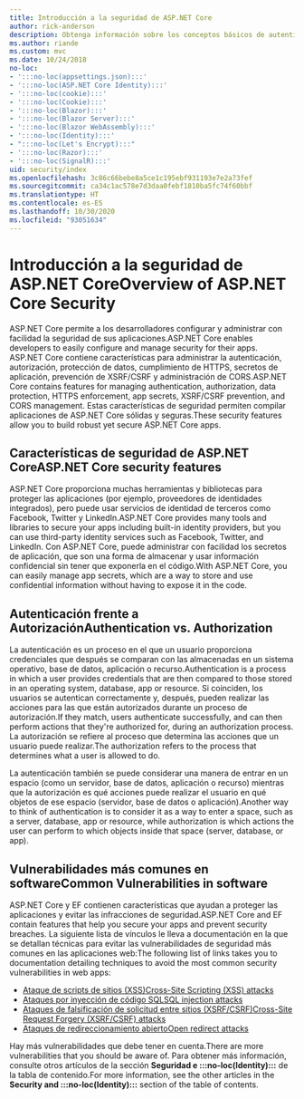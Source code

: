 ```yaml
---
title: Introducción a la seguridad de ASP.NET Core
author: rick-anderson
description: Obtenga información sobre los conceptos básicos de autenticación, autorización y seguridad en ASP.NET Core.
ms.author: riande
ms.custom: mvc
ms.date: 10/24/2018
no-loc:
- ':::no-loc(appsettings.json):::'
- ':::no-loc(ASP.NET Core Identity):::'
- ':::no-loc(cookie):::'
- ':::no-loc(Cookie):::'
- ':::no-loc(Blazor):::'
- ':::no-loc(Blazor Server):::'
- ':::no-loc(Blazor WebAssembly):::'
- ':::no-loc(Identity):::'
- ":::no-loc(Let's Encrypt):::"
- ':::no-loc(Razor):::'
- ':::no-loc(SignalR):::'
uid: security/index
ms.openlocfilehash: 3c86c66bebe8a5ce1c195ebf931193e7e2a73fef
ms.sourcegitcommit: ca34c1ac578e7d3daa0febf1810ba5fc74f60bbf
ms.translationtype: HT
ms.contentlocale: es-ES
ms.lasthandoff: 10/30/2020
ms.locfileid: "93051634"
---
```

# <a name="overview-of-aspnet-core-security"></a><span data-ttu-id="bf167-103">Introducción a la seguridad de ASP.NET Core</span><span class="sxs-lookup"><span data-stu-id="bf167-103">Overview of ASP.NET Core Security</span></span>

<span data-ttu-id="bf167-104">ASP.NET Core permite a los desarrolladores configurar y administrar con facilidad la seguridad de sus aplicaciones.</span><span class="sxs-lookup"><span data-stu-id="bf167-104">ASP.NET Core enables developers to easily configure and manage security for their apps.</span></span> <span data-ttu-id="bf167-105">ASP.NET Core contiene características para administrar la autenticación, autorización, protección de datos, cumplimiento de HTTPS, secretos de aplicación, prevención de XSRF/CSRF y administración de CORS.</span><span class="sxs-lookup"><span data-stu-id="bf167-105">ASP.NET Core contains features for managing authentication, authorization, data protection, HTTPS enforcement, app secrets, XSRF/CSRF prevention, and CORS management.</span></span> <span data-ttu-id="bf167-106">Estas características de seguridad permiten compilar aplicaciones de ASP.NET Core sólidas y seguras.</span><span class="sxs-lookup"><span data-stu-id="bf167-106">These security features allow you to build robust yet secure ASP.NET Core apps.</span></span>

## <a name="aspnet-core-security-features"></a><span data-ttu-id="bf167-107">Características de seguridad de ASP.NET Core</span><span class="sxs-lookup"><span data-stu-id="bf167-107">ASP.NET Core security features</span></span>

<span data-ttu-id="bf167-108">ASP.NET Core proporciona muchas herramientas y bibliotecas para proteger las aplicaciones (por ejemplo, proveedores de identidades integrados), pero puede usar servicios de identidad de terceros como Facebook, Twitter y LinkedIn.</span><span class="sxs-lookup"><span data-stu-id="bf167-108">ASP.NET Core provides many tools and libraries to secure your apps including built-in identity providers, but you can use third-party identity services such as Facebook, Twitter, and LinkedIn.</span></span> <span data-ttu-id="bf167-109">Con ASP.NET Core, puede administrar con facilidad los secretos de aplicación, que son una forma de almacenar y usar información confidencial sin tener que exponerla en el código.</span><span class="sxs-lookup"><span data-stu-id="bf167-109">With ASP.NET Core, you can easily manage app secrets, which are a way to store and use confidential information without having to expose it in the code.</span></span>

## <a name="authentication-vs-authorization"></a><span data-ttu-id="bf167-110">Autenticación frente a Autorización</span><span class="sxs-lookup"><span data-stu-id="bf167-110">Authentication vs. Authorization</span></span>

<span data-ttu-id="bf167-111">La autenticación es un proceso en el que un usuario proporciona credenciales que después se comparan con las almacenadas en un sistema operativo, base de datos, aplicación o recurso.</span><span class="sxs-lookup"><span data-stu-id="bf167-111">Authentication is a process in which a user provides credentials that are then compared to those stored in an operating system, database, app or resource.</span></span> <span data-ttu-id="bf167-112">Si coinciden, los usuarios se autentican correctamente y, después, pueden realizar las acciones para las que están autorizados durante un proceso de autorización.</span><span class="sxs-lookup"><span data-stu-id="bf167-112">If they match, users authenticate successfully, and can then perform actions that they're authorized for, during an authorization process.</span></span> <span data-ttu-id="bf167-113">La autorización se refiere al proceso que determina las acciones que un usuario puede realizar.</span><span class="sxs-lookup"><span data-stu-id="bf167-113">The authorization refers to the process that determines what a user is allowed to do.</span></span>

<span data-ttu-id="bf167-114">La autenticación también se puede considerar una manera de entrar en un espacio (como un servidor, base de datos, aplicación o recurso) mientras que la autorización es qué acciones puede realizar el usuario en qué objetos de ese espacio (servidor, base de datos o aplicación).</span><span class="sxs-lookup"><span data-stu-id="bf167-114">Another way to think of authentication is to consider it as a way to enter a space, such as a server, database, app or resource, while authorization is which actions the user can perform to which objects inside that space (server, database, or app).</span></span>

## <a name="common-vulnerabilities-in-software"></a><span data-ttu-id="bf167-115">Vulnerabilidades más comunes en software</span><span class="sxs-lookup"><span data-stu-id="bf167-115">Common Vulnerabilities in software</span></span>

<span data-ttu-id="bf167-116">ASP.NET Core y EF contienen características que ayudan a proteger las aplicaciones y evitar las infracciones de seguridad.</span><span class="sxs-lookup"><span data-stu-id="bf167-116">ASP.NET Core and EF contain features that help you secure your apps and prevent security breaches.</span></span> <span data-ttu-id="bf167-117">La siguiente lista de vínculos le lleva a documentación en la que se detallan técnicas para evitar las vulnerabilidades de seguridad más comunes en las aplicaciones web:</span><span class="sxs-lookup"><span data-stu-id="bf167-117">The following list of links takes you to documentation detailing techniques to avoid the most common security vulnerabilities in web apps:</span></span>

* [<span data-ttu-id="bf167-118">Ataque de scripts de sitios (XSS)</span><span class="sxs-lookup"><span data-stu-id="bf167-118">Cross-Site Scripting (XSS) attacks</span></span>](xref:security/cross-site-scripting)
* [<span data-ttu-id="bf167-119">Ataques por inyección de código SQL</span><span class="sxs-lookup"><span data-stu-id="bf167-119">SQL injection attacks</span></span>](/ef/core/querying/raw-sql)
* [<span data-ttu-id="bf167-120">Ataques de falsificación de solicitud entre sitios (XSRF/CSRF)</span><span class="sxs-lookup"><span data-stu-id="bf167-120">Cross-Site Request Forgery (XSRF/CSRF) attacks</span></span>](xref:security/anti-request-forgery)
* [<span data-ttu-id="bf167-121">Ataques de redireccionamiento abierto</span><span class="sxs-lookup"><span data-stu-id="bf167-121">Open redirect attacks</span></span>](xref:security/preventing-open-redirects)

<span data-ttu-id="bf167-122">Hay más vulnerabilidades que debe tener en cuenta.</span><span class="sxs-lookup"><span data-stu-id="bf167-122">There are more vulnerabilities that you should be aware of.</span></span> <span data-ttu-id="bf167-123">Para obtener más información, consulte otros artículos de la sección **Seguridad e :::no-loc(Identity):::** de la tabla de contenido.</span><span class="sxs-lookup"><span data-stu-id="bf167-123">For more information, see the other articles in the **Security and :::no-loc(Identity):::** section of the table of contents.</span></span>
